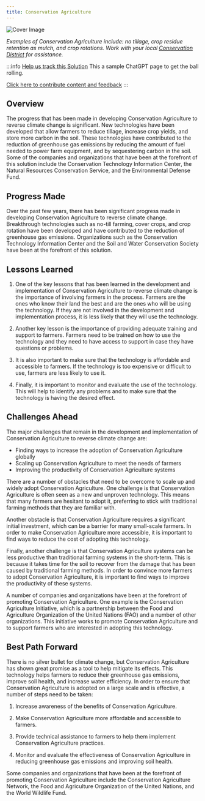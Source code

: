 ```yaml
---
title: Conservation Agriculture
---
```


![Cover Image](../static/img/conservation-agriculture.jpg)

_Examples of Conservation Agriculture include: no tillage, crop residue retention as mulch, and crop rotations. Work with your local [Conservation District](https://www.nacdnet.org/) for assistance._

:::info [Help us track this Solution](contribute)
This a sample ChatGPT page to get the ball rolling.

[Click here to contribute content and feedback](contribute)
:::

## Overview

The progress that has been made in developing Conservation Agriculture to reverse climate change is significant. New technologies have been developed that allow farmers to reduce tillage, increase crop yields, and store more carbon in the soil. These technologies have contributed to the reduction of greenhouse gas emissions by reducing the amount of fuel needed to power farm equipment, and by sequestering carbon in the soil. Some of the companies and organizations that have been at the forefront of this solution include the Conservation Technology Information Center, the Natural Resources Conservation Service, and the Environmental Defense Fund.

## Progress Made

Over the past few years, there has been significant progress made in developing Conservation Agriculture to reverse climate change. Breakthrough technologies such as no-till farming, cover crops, and crop rotation have been developed and have contributed to the reduction of greenhouse gas emissions. Organizations such as the Conservation Technology Information Center and the Soil and Water Conservation Society have been at the forefront of this solution.

## Lessons Learned

1. One of the key lessons that has been learned in the development and implementation of Conservation Agriculture to reverse climate change is the importance of involving farmers in the process. Farmers are the ones who know their land the best and are the ones who will be using the technology. If they are not involved in the development and implementation process, it is less likely that they will use the technology.

2. Another key lesson is the importance of providing adequate training and support to farmers. Farmers need to be trained on how to use the technology and they need to have access to support in case they have questions or problems.

3. It is also important to make sure that the technology is affordable and accessible to farmers. If the technology is too expensive or difficult to use, farmers are less likely to use it.

4. Finally, it is important to monitor and evaluate the use of the technology. This will help to identify any problems and to make sure that the technology is having the desired effect.

## Challenges Ahead

The major challenges that remain in the development and implementation of Conservation Agriculture to reverse climate change are:
* Finding ways to increase the adoption of Conservation Agriculture globally
* Scaling up Conservation Agriculture to meet the needs of farmers
* Improving the productivity of Conservation Agriculture systems

There are a number of obstacles that need to be overcome to scale up and widely adopt Conservation Agriculture. One challenge is that Conservation Agriculture is often seen as a new and unproven technology. This means that many farmers are hesitant to adopt it, preferring to stick with traditional farming methods that they are familiar with.

Another obstacle is that Conservation Agriculture requires a significant initial investment, which can be a barrier for many small-scale farmers. In order to make Conservation Agriculture more accessible, it is important to find ways to reduce the cost of adopting this technology.

Finally, another challenge is that Conservation Agriculture systems can be less productive than traditional farming systems in the short-term. This is because it takes time for the soil to recover from the damage that has been caused by traditional farming methods. In order to convince more farmers to adopt Conservation Agriculture, it is important to find ways to improve the productivity of these systems.

A number of companies and organizations have been at the forefront of promoting Conservation Agriculture. One example is the Conservation Agriculture Initiative, which is a partnership between the Food and Agriculture Organization of the United Nations (FAO) and a number of other organizations. This initiative works to promote Conservation Agriculture and to support farmers who are interested in adopting this technology.

## Best Path Forward

There is no silver bullet for climate change, but Conservation Agriculture has shown great promise as a tool to help mitigate its effects. This technology helps farmers to reduce their greenhouse gas emissions, improve soil health, and increase water efficiency. In order to ensure that Conservation Agriculture is adopted on a large scale and is effective, a number of steps need to be taken:

1. Increase awareness of the benefits of Conservation Agriculture.

2. Make Conservation Agriculture more affordable and accessible to farmers.

3. Provide technical assistance to farmers to help them implement Conservation Agriculture practices.

4. Monitor and evaluate the effectiveness of Conservation Agriculture in reducing greenhouse gas emissions and improving soil health.

Some companies and organizations that have been at the forefront of promoting Conservation Agriculture include the Conservation Agriculture Network, the Food and Agriculture Organization of the United Nations, and the World Wildlife Fund.
